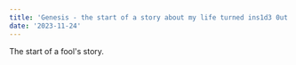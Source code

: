 ```yaml
---
title: 'Genesis - the start of a story about my life turned ins1d3 0ut'
date: '2023-11-24'
---
```


The start of a fool's story.
